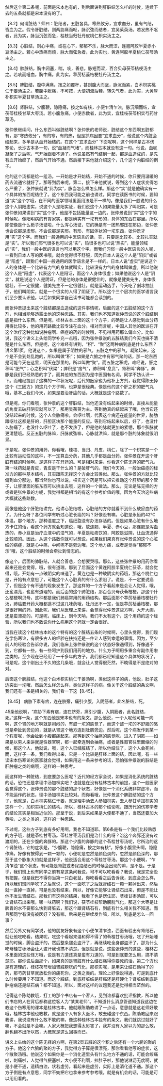 然后这个第二条呢，前面是宋本也有的，到后面讲到肝脏结怎么样的时候，连续下去的五条就都是宋本没有的了。

【8.2】何谓脏结？师曰：脏结者，五脏各具，寒热攸分，宜求血分，虽有气结，皆血为之。假令肝脏结，则两胁痛而呕，脉沉弦而结者，宜吴茱萸汤。若发热不呕者，此为实，脉当沉弦而急，桂枝当归牡丹皮桃仁枳实汤主之。

【8.3】心脏结，则心中痛，或在心下，郁郁不乐，脉大而涩，连翘阿胶半夏赤小豆汤主之。若心中热痛而烦，脉大而弦急者，此为实也，黄连阿胶半夏桃仁茯苓汤主之。

【8.4】肺脏结，胸中闭塞，喘，咳，善悲，脉短而涩，百合贝母茯苓桔梗汤主之。若咳而唾血，胸中痛，此为实，葶苈栝蒌桔梗牡丹汤主之。

【8.5】脾脏结，腹中满痛，按之如覆杯，甚则腹大而坚，脉沉而紧，白术枳实桃仁干姜汤主之。若腹中胀痛，不可按，大便初溏后鞕，转失气者，此为实，大黄厚朴枳实半夏甘草汤主之。

【8.6】肾脏结，少腹鞕，隐隐痛，按之如有核，小便乍清乍浊，脉沉细而结，宜茯苓桂枝甘草大枣汤。若小腹急痛，小便赤数者，此为实，宜桂枝茯苓枳实芍药甘草汤。

张仲景继续问，什么东西叫做脏结啊？张仲景的老师说，脏结这个东西啊五脏都有，那“寒热攸分”，有的寒，有的热，但是抓病因要“宜求血分”，他说这个内脏会结起来，多半是从血开始结的。在这个“宜求血分” 下面呢啊，这个同样是古本伤寒论，长沙古本多一句，说“血凝而气堵”，而桂林古本就没有这一句。他说，血呢凝聚了之后呢，气开始跟着不通了。他说虽然有气结到一起，都是血造成的，是先有血开始瘀了，然后气开始不通。然后接下来他就介绍这个，几个这个内脏结的例子。

他的这个汤都是给一组汤，一开始是才开始结，开始不通的时候，你只要用温暖的药去流通它就好了。那等到后来呢，第二，接下来他就说，等到这个人症状变得怎么严重了，张仲景就说“此为实”，脉当怎么样怎么样。那这个“实”就是他确实有一个具体的东西呢结住了。这个东西我可能之前也讲过，同学在读医书的时候，要知道“实”这个字哦，在不同的医学领域里面用法是不一样的。像是我们一般说的什么这个人阴阳虚实，说这个人是阳实证，我们说这个人如果能量太多了叫阳实，可是张仲景如果讲到“实”这个字，他是不包括能量这一边的。张仲景说到“实”这个字的时候呢，像阳明病的有胃家实，都是确实有一坨有形的，具体的东西在那里。所以即使像是什么栀子汤证啦，什么泻心汤证，它的确是有一团热邪压在那边，张仲景也会说那是虚邪，不会说那是实邪。有形、有固体状的一坨东西，张仲景才用“实”这个字。而我们一般通用的中医语言的话，实，只要是比较多、比较扎实就是“实”。所以我们邪气很多也可以说“实”，热很多也可以说“热实”，能量领域的“实”，我们一般中医的语言也可以用这个字。而我们习惯一般中医语言的人呢，一看到日本人写的医书哦，就会觉得很不舒服，因为日本人说这个人是“阳实”或者是“阳虚”，跟我们中国一般通用的医学语言是不一样的。日本人说“虚实”是说这个人的身体是一个比较有力气的身体就叫实，比较没有力气的身体叫做虚。所以他说这个人是“阳虚”，代表这个人是阳证，而这个人身体很虚；如果他说这个人是“阴实”，就是说这个人是阴证，但是他的身体是很健壮的，就像是健美先生，身体很健壮，不一定很健，健美先生不一定很健壮。就是运动选手，今天吃了剉冰拉肚子，他们叫阴实，就是一个很实的人得了阴证了。所以这个三个层次的医学语言我们至少要认识他，以后如果同学自己读书可能都会读到的。

而张仲景提出来这个脏结都是血造成的这件事情呢，后面的这个五脏结的这个方剂，也相当能够透露出他的这种思路。其实，我们也不知道张仲景说的这个脏结到底是指什么东西。但是呢，桂林古本上面的这十个方子，的确是让人感觉到血分药用得比较多，他的用药路数比较专注在血分。相对而言呢，中国人其他的医派在开这个治疗这种比如说肿瘤啊、癌症的药的时候哦，不见得用药那么偏血分。比如说，我这个讲义上头给同学补充一点哦，因为张仲景说的五脏结我们今天也搞不清楚是什么东西，但是呢，这个难经有讲到，“积”、“聚”这两种病到底是什么东西？讲义第1页，他说这个，如果是属于阴性的邪气，五脏之中的邪气，凝聚起来，这个是不会到处乱跑的，所以叫做“积”；如果是六腑之中有邪气聚的话，那一坨东西是可能今天在这里，明天在那里的，所以叫做“聚”。而五脏之积呢，难经说，肝之积叫“肥气”；心之积叫“伏梁”；脾积是“痞气”，肺积叫“息贲”，肾积叫“奔豚”。奔豚是我们已经熟悉的字了，而其他的东西因为是中医固有名词，同学不妨认识一下。而难经提到了这样的一种状况呢，后代的医家也为他补上方剂，我觉得陈无择这个《三因方》的这几个方子啊，也算是很经典。像是他的这个肝之积的肥气丸哦，基本上我们今天，如果是要治肝癌的话，大概就是这个路数了。

但是呢，你们看哦，张仲景的这个肝脏结，当他还没有结起来的时候，直接从能量的角度去破肝阴实就可以了，那用吴茱萸为主。等到他真的结起来了哦，他当它还没结起来的时候，这个人会胁痛啦，会呕吐啊，代表这个病还在能量的世界，胁肋跟呕吐这都是肝的，肝胆区块那个能量的反应。等到它结起来以后，好了，也没什么胁痛了，也没什么呕吐了，也不发热了，但是他的脉就更加的紧绷，那个弦脉就更清楚哦。反正五脏的脉嘛，肝脉就弦嘛，心脉就洪嘛，就是那个脏的脉象就很明显。

于是呢，张仲景的用药，你看哦，桂枝、当归、丹皮、桃仁，除了一个枳实是一个比较有运动性的这种，不一定算血分药，其他几乎都是血分药。张仲景在开这个肝脏有结的时候啊，是这样子在开药的。可是相对来讲，你看这个陈无择的肥气丸，第一味药就是青皮，青皮是干什么的？是破肝气的。我们今天的，一般治癌症的标准方的那种基本结构，其实跟陈无择这个方会比较类似。那么，张仲景的方就比较偏到血分那边，那当然你也可以说，枳实这个药是可以把它推动这个肝胆的那个管子，让肝里面的脏东西可以排出去哦，这样的一个做法。那么，无论是陈无择的方或者是张仲景的方呢，我觉得都是相当的有这个参考价值的哦，因为今天治这些病大概就这些路数。

而像是他这个肝脏结讲完，他讲心脏结啦，心脏结的方你就看不到什么破瘀血的药了。为什么呀？各位同学有听过心脏长癌的吗？好像没有嘛。心脏是永恒的42℃体温，那个地方，那种温度之下，癌细胞没有办法存活的。但是如果心脏有什么地方卡住的话，看这个药方就会知道说，哦，放连翘、半夏、赤小豆，那连翘是泻血热的，赤小豆是治疗血液中的湿气的，半夏是祛痰饮的，阿胶是滋阴，让血流通得比较顺的。因此，从这个路数你就可以想说，如果我们果真有张仲景说的这个心脏结的病症，就是心中痛，中间呢不是旁边哦，这个地方痛，或者是觉得“郁郁不乐”哦，这个脏结的时候会牵扯到情志的。

像这个，后面的肺脏结，人就会善悲，会想要哭哦。那么，这些张仲景的用药你看起来还是会觉得，哦，很有道理。那到了后面这个黄连阿胶半夏桃仁茯苓，就会觉得，哦，开始有一点破阴实的味道了。黄连也是一种破阴实的药哦，那这个桃仁也是，开始有点意思了，可能这个人心脏真的有什么淤阻了。说是，不一定要说癌了，但是这个有不通的现象发生了。那这样的一个方子看起来是会让人觉得，哦，还蛮漂亮，也蛮有道理的。而后面的这个肺脏结，那百合贝母茯苓桔梗，那这个什么桔梗啊贝母，这种都是我们肺癌常用的用药结构。那后面那个葶苈栝蒌桔梗牡丹汤，肺癌要开药大概都逃不过这几味药哦，牡丹还不一定，但是葶苈栝蒌桔梗，那是很好用的药。因此呢，我们从医理上来讲，会觉得张仲景这些方啊，大开大阖，还是蛮漂亮的。可是呢，临床上，到今天呐，我们不太有这个，这个用药的这个经验，所以我们也不敢说你什么病用这个药就一定会很好。

当我在读这个桂林古本的这个特有的这个脏结五条的时候啊，心里头觉得，我们现在学伤寒论，有很多古人的经验在扶持还是一件让人感到幸运的事情。因为，至少前人的经验会告诉你说，我们临床上张仲景说的这个状态好像遇得到，好像遇不到，它都有一些，有一些呵护到我们用药的地方。什么方子啊用多重会有副作用啦之类的，至少现在已经用了一千多年的方子，我们都已经知道这个具体的状况了。可是呢，这个刚出土不久的这几条哦，就会让人觉得很茫然，不晓得是不是绝对的对。

后面这个脾脏结，他这个白术枳实桃仁干姜汤啊，类似这样子的病，他说，肚子这边突出一坨哦，然后怎么样怎么样，类似这样子的病。像关于这个脏结的条文啊，我们还有一条是相关的，我们看一下这【8.45】。

【8.45】 病胁下素有痞，连在脐旁，痛引少腹，入阴筋者，此名脏结，死。

45条他说啊，“病胁下素有痞，连在脐旁，痛引少腹，入阴筋者，此名脏结，死。”这样一条，这个东西他是宋本也有的条文。那么他说，一个人呢他可能一向啊，这个胃的地方啊就是闷闷的，有鼓一坨的感觉了，而这个鼓一坨的不舒服的感觉是牵扯到旁边的，就是从胃这个地方连到肚脐旁边。然后呢，这个病发作到某一个程度呢，他会扯到小腹都痛起来，那等到这个抽痛的感觉呢，进入了阴筋——如果是以男人来讲就是性器官啊，都一起牵连到会抽痛，或者是性器官往里面缩的时候，那这个人，他就说，哦，这个人已经脏结了，所以他结住了，这个人会死掉。而，这样子一条，我们看得出来，它是一个比较是肝经上面的结，因此呢，有一些读宋本伤寒论的医家就会觉得，如果用这一条来参考的话，恐怕张仲景说的脏结是肝肿瘤之类的病哦，这样的一种思考。

而这样的一种脏结，到底要怎么医呢？近代的经方家会说，如果是消化系统的脏结的话，恐怕还是拿理中汤加枳实吧？也就是在没有桂林古本的前提，这个一般医家会觉得这个，张仲景说的那个脏结的那个状态，好像是一个消化系统非常虚冷，而不能运作的状态，理中汤加枳实比较对。而你看哦，张仲景这个脾脏结的这个方子，他就是，白术枳实桃仁干姜，就是理中汤去人参加枳实，去人参甘草加枳实的这样一个，加枳实桃仁的结构。所以，桂林古本的那个结论呢，跟历代的伤寒学者的结论其实是相当近似的。那至于说，到后来如果是大便都不通了，当然还要加大黄啦，之类之类的，这样的一种思路。

不过呢，这些方子到底有多好用啊，我也不知道耶。第6条是有一个我们比较熟悉的方子哦，就是苓桂甘枣汤。苓桂甘枣汤我们是治什么的呀？治这个奔豚还没有过渡期的，还在少腹的奔豚的。那这个少腹的奔豚的这个苓桂甘枣汤呢，它所治的这个肾脏结，它的症状是，“少腹鞕，隐隐痛，按之如有核”。好像小腹里头啊，隐隐作痛，好像有按得到一颗一颗的，小便呢是忽然是颜色淡的，忽然是颜色深的，那至于这个脉象大约就是这样子，他说适合用这个苓桂甘枣汤。那这个小便啊，“乍清乍浊”这个状态，有可能是肾脏或者尿路结石的时候会出现的嘛，是不是。于是乎，我们班上也有同学之前有拿这条问我说，可不可以吃看看？我说，我是完全没有把握，但是我巴不得你当第一只白老鼠，你吃看看之后告诉我，到底会怎么样，所以我们班同学吃了之后就说，这个一面吃了之后就肾结石一颗一颗掉出来，然后就一直掉一直掉，可是也没有结束。所以，好像它能够让肾结石出来，但是不能让他不发生肾结石。那我们有这样的结果，我看了也是愣住耶，苓桂甘枣汤耶，可以让肾结石出来哦，哪一味药啊？我们说，茯苓桂枝帮助膀胱气化，那这个大枣是让脾胃的水不要那么快到肾脏去，那这个跟肾结石有，到底有什么相关我不知道。而且那同学有没有被医好？没有嘛，后来是在继续发作嘛，所以，到底是怎么一回事？

然后另外又有同学说，他的朋友好象有这个小便乍清乍浊，西医有验出有肾结石，就让他吃吃看。结果呢，吃这个看起来温和得不得了的苓桂甘枣汤哦，吃了开始睡觉的时候，脚会盗汗的，然后整条腿会盗汗了，再继续吃全身都盗汗了。那为什么吃苓桂甘枣汤会让人盗汗我也搞不清楚。但是就是说，这些张仲景的这些，桂林古本里面的这些怪方哦，说是有力道还真是蛮有力道的，可是到底要怎么用，搞不清楚耶。那你说后面那个，如果真的是肾脏有什么结石痛得你要死的话，第二个方也是有道理的，桂枝茯苓增加肾脏膀胱的气化，那枳实呢，是用来让结石动得了的药，那芍药甘草就放松你的痛死你，之类之类的。理论上好像说得通，可是到底什么时候要用？不知道。而这个脏结，到底肝脏结是肝癌还是肝硬化？肾脏结到底是肿瘤病还是结石病？都不知道。所以，面对这样的议题我还是觉得相当茫然的。

记得这个陈助教哦，打工的那个书店有一个客人，见到谁都喜欢批评指教，所以他们书店的人在背后都称这位客人为“某某老师”。不知道什么消息管道知道我这边在教这个伤寒用的课本是桂林古本，他就跟陈助教讲了一点话，意思就是这老师好敢哦，桂林古本他也敢教，就是这个人有多大医术，敢去碰这个东西。陈助教回来跟我讲，我说没有什么敢不敢的嘛，像这种桂林古本独有的条文，我们就跳过就好了嘛，不会就是不会嘛。人家大概把我想得太厉害了，我并没有人家以为的那么敢，翻也翻不出所以然，大概就是这么回事而已。

讲义上头给的这个陈无择的方啊，在第2页五脏的这个积之后还有一个六腑的聚的方子。他这个六腑的聚的方子，我觉得方子算是很漂亮，那你看看他写的症状，这个散聚汤哦。他说这个如果你是一个消化道里头有什么地方不通的话，可能会绞痛啦，刺痛啦，人觉得气梗塞啦，大小便不利啊，拉肚子啦，那他说淋沥无度啊，就是小便不通，遗精白浊，状若虚劳，看起来是虚劳，实际上是消化道不通。那这个方子倒是有点意思，同学不妨把它也拿来参考参考哦，就是有机会的话，可能是可以用用看的。
